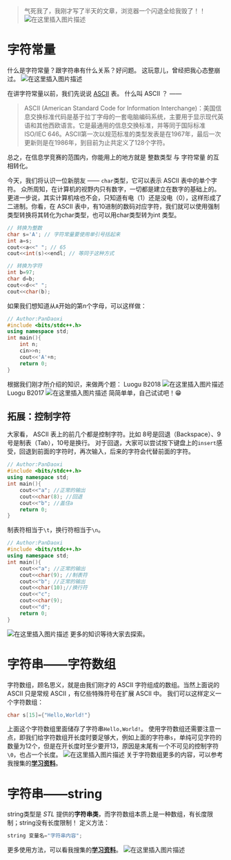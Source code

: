 > 气死我了，我刚才写了半天的文章，浏览器一个闪退全给我毁了！！![在这里插入图片描述](https://pic.2ge.org/cdn/?url=https://img-blog.csdnimg.cn/img_convert/405d8a12d77884215a2d6a6187ba1468.png)

# 字符常量
什么是字符常量？跟字符串有什么关系？好问题。
这玩意儿，曾经把我心态整崩过。 
![在这里插入图片描述](https://pic.2ge.org/cdn/?url=https://img-blog.csdnimg.cn/img_convert/8a1e2a083d46beb627501faf817db24f.png)

在讲字符常量以前，我们先说说 [ASCII](https://www.zybuluo.com/pandaoxi2022/note/2322378) 表。
什么叫 ASCII ？ ——
> ASCII (American Standard Code for Information Interchange)：美国信息交换标准代码是基于拉丁字母的一套电脑编码系统，主要用于显示现代英语和其他西欧语言。它是最通用的信息交换标准，并等同于国际标准 ISO/IEC 646。ASCII第一次以规范标准的类型发表是在1967年，最后一次更新则是在1986年，到目前为止共定义了128个字符。

总之，在信息学竞赛的范围内，你能用上的地方就是 整数类型 与 字符常量 的互相转化。

今天，我们将认识一位新朋友 —— `char`类型，它可以表示 ASCII 表中的单个字符。
众所周知，在计算机的视野内只有数字，一切都是建立在数字的基础上的。更进一步说，其实计算机啥也不会，只知道有电（1）还是没电（0），这样形成了二进制。你看，在 ASCII 表中，有10进制的数码对应字符，我们就可以使用强制类型转换将其转化为char类型，也可以用char类型转为int 类型。

```cpp
// 转换为整数
char s='A'; // 字符常量要使用单引号括起来
int a=s;
cout<<a<<" "; // 65
cout<<int(s)<<endl; // 等同于这种方式

// 转换为字符
int b=97;
char d=b;
cout<<d<<" ";
cout<<char(b);
```
如果我们想知道从`A`开始的第n个字母，可以这样做：

```cpp
// Author:PanDaoxi
#include <bits/stdc++.h>
using namespace std;
int main(){
	int n;
	cin>>n;
	cout<<'A'+n;
	return 0;
}
```
根据我们刚才所介绍的知识，来做两个题：
Luogu B2018
![在这里插入图片描述](https://pic.2ge.org/cdn/?url=https://img-blog.csdnimg.cn/img_convert/cfe14ca0f5015d0dfb47f5c616fcefdb.png)
Luogu B2017
![在这里插入图片描述](https://pic.2ge.org/cdn/?url=https://img-blog.csdnimg.cn/img_convert/82f93492e44117b087d5ac789a967127.png)
简简单单，自己试试吧！😁

## 拓展：控制字符
大家看， ASCII 表上的前几个都是控制字符。比如 8号是回退（Backspace）、9号是制表（Tab），10号是换行。
 对于回退，大家可以尝试按下键盘上的`insert`感受，回退到前面的字符时，再次输入，后来的字符会代替前面的字符。
```cpp
// Author:PanDaoxi
#include <bits/stdc++.h>
using namespace std;
int main(){
	cout<<"a"; //正常的输出
	cout<<char(8); //回退
	cout<<"b"; //盖住a
	return 0;
}
```
制表符相当于`\t`，换行符相当于`\n`。

```cpp
// Author:PanDaoxi
#include <bits/stdc++.h>
using namespace std;
int main(){
	cout<<"a"; //正常的输出
	cout<<char(9); //制表符
	cout<<"b"; //正常的输出
	cout<<char(10);//换行符
	cout<<"c";
	cout<<char(9);
	cout<<"d";
	return 0;
}
```
![在这里插入图片描述](https://pic.2ge.org/cdn/?url=https://img-blog.csdnimg.cn/img_convert/e5a53f4127514fcb363666f944de0b53.png)
更多的知识等待大家去探索。

# 字符串——字符数组
字符数组，顾名思义，就是由我们刚才的 ASCII 字符组成的数组。当然上面说的 ASCII 只是常规 ASCII ，有亿些特殊符号在扩展 ASCII 中。
我们可以这样定义一个字符数组：

```cpp
char s[15]={"Hello,World!"}
```
上面这个字符数组里面储存了字符串`Hello,World!`。
使用字符数组还需要注意一点，即我们给字符数组开长度时要足够大，例如上面的字符串`s`，单纯可见字符的数量为12个，但是在开长度时至少要开13，原因是末尾有一个不可见的控制字符`\0`，也占一个长度。
![在这里插入图片描述](https://pic.2ge.org/cdn/?url=https://img-blog.csdnimg.cn/img_convert/be75fdaecd35ba5d4c106666801fd828.png)
关于字符数组更多的内容，可以参考我搜集的[**学习资料**](https://www.zybuluo.com/pandaoxi2022/note/2322451)。

# 字符串——string
string类型是 $STL$ 提供的**字符串类**，而字符数组本质上是一种数组，有长度限制；string没有长度限制！
定义方法：

```cpp
string 变量名="字符串内容";
```
更多使用方法，可以看我搜集的[**学习资料**](https://www.zybuluo.com/pandaoxi2022/note/2322476)。
![在这里插入图片描述](https://pic.2ge.org/cdn/?url=https://img-blog.csdnimg.cn/img_convert/6a1326cbecca1297c81e0a9c16ac05f8.png)

